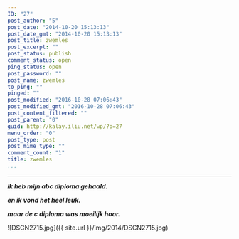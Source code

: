 ```yaml
---
ID: "27"
post_author: "5"
post_date: "2014-10-20 15:13:13"
post_date_gmt: "2014-10-20 15:13:13"
post_title: zwemles
post_excerpt: ""
post_status: publish
comment_status: open
ping_status: open
post_password: ""
post_name: zwemles
to_ping: ""
pinged: ""
post_modified: "2016-10-28 07:06:43"
post_modified_gmt: "2016-10-28 07:06:43"
post_content_filtered: ""
post_parent: "0"
guid: http://kalay.iliu.net/wp/?p=27
menu_order: "0"
post_type: post
post_mime_type: ""
comment_count: "1"
title: zwemles
...
```

---

<em><strong>ik heb mijn abc diploma gehaald.</strong></em>

<em><strong>en ik vond het heel leuk.</strong></em>

<em><strong>maar de c diploma was moeilijk hoor.</strong></em>

![DSCN2715.jpg]({{ site.url }}/img/2014/DSCN2715.jpg)

